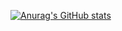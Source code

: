 [![Anurag's GitHub stats](https://github-readme-stats.vercel.app/api?username=igivotron)](https://github.com/anuraghazra/github-readme-stats)
